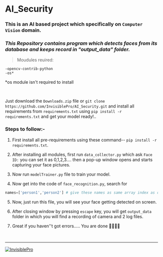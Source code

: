 # AI_Security

### This is an AI based project which specifically on `Computer Vision` domain.

### _This Repository contains program which detects faces from its database and keeps record in "output_data" folder._

> Moudules reuired:
 
    -opencv-contrib-python
    -os*
 
 *os module isn't required to install
 
<br/> 
 
Just download the `Downloads.zip` file or `git clone https://github.com/InvisiblePro/AI_Security.git` and install all requirements from `requirements.txt` using `pip install -r requirements.txt` and get your model ready!..
<br/>

### Steps to follow:-

1. First install all pre-requirements using these command-- `pip install -r requirements.txt`.

2. After installing all modules, first run `data_collector.py` which ask `Face ID:` you can set it as 0,1,2,3.... then a pop-up window opens and starts capturing your face pictures.

3. Now run `modelTrainer.py` file to train your model.

4. Now get into the code of `face_recognition.py`, search for  
```python
names=['person1','person2'] # give these names as same array index as of Face ID:
```

5. Now, just run this file, you will see your face getting detected on screen.

6. After closing window by pressing `escape` key, you will get `output_data` folder in which you will find a recording of camera and 2 log files.

7. Great if you haven''t got errors.....    You are done 👍🏻👍🏻

<br/>
<hr>

[<img src="https://img.shields.io/badge/GitHub-InvisiblePro-blue?logo=github&style=for-the-badge" alt="InvisiblePro">](https://github.com/InvisiblePro)
